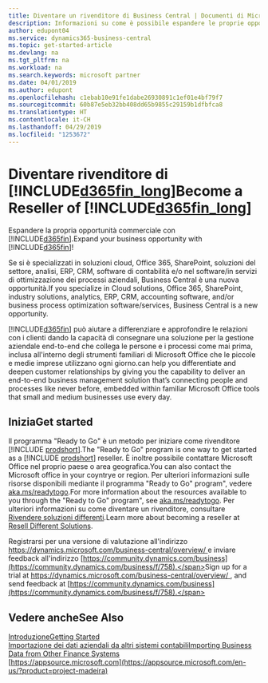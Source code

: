 ```yaml
---
title: Diventare un rivenditore di Business Central | Documenti di Microsoft
description: Informazioni su come è possibile espandere le proprie opportunità di business e diventare un partner Microsoft e un rivenditore di Business Central.
author: edupont04
ms.service: dynamics365-business-central
ms.topic: get-started-article
ms.devlang: na
ms.tgt_pltfrm: na
ms.workload: na
ms.search.keywords: microsoft partner
ms.date: 04/01/2019
ms.author: edupont
ms.openlocfilehash: c1ebab10e91fe1dabe26930891c1ef01e4bf79f7
ms.sourcegitcommit: 60b87e5eb32bb408dd65b9855c29159b1dfbfca8
ms.translationtype: HT
ms.contentlocale: it-CH
ms.lasthandoff: 04/29/2019
ms.locfileid: "1253672"
---
```

# <a name="become-a-reseller-of-included365finlongincludesd365finlongmdmd"></a><span data-ttu-id="494f7-103">Diventare rivenditore di [!INCLUDE[d365fin_long](includes/d365fin_long_md.md)]</span><span class="sxs-lookup"><span data-stu-id="494f7-103">Become a Reseller of [!INCLUDE[d365fin_long](includes/d365fin_long_md.md)]</span></span>
<span data-ttu-id="494f7-104">Espandere la propria opportunità commerciale con [!INCLUDE[d365fin](includes/d365fin_md.md)].</span><span class="sxs-lookup"><span data-stu-id="494f7-104">Expand your business opportunity with [!INCLUDE[d365fin](includes/d365fin_md.md)]!</span></span>  

<span data-ttu-id="494f7-105">Se si è specializzati in soluzioni cloud, Office 365, SharePoint, soluzioni del settore, analisi, ERP, CRM, software di contabilità e/o nel software/in servizi di ottimizzazione dei processi aziendali, Business Central è una nuova opportunità.</span><span class="sxs-lookup"><span data-stu-id="494f7-105">If you specialize in Cloud solutions, Office 365, SharePoint, industry solutions, analytics, ERP, CRM, accounting software, and/or business process optimization software/services, Business Central is a new opportunity.</span></span>   

[!INCLUDE[d365fin](includes/d365fin_md.md)] <span data-ttu-id="494f7-106">può aiutare a differenziare e approfondire le relazioni con i clienti dando la capacità di consegnare una soluzione per la gestione aziendale end-to-end che collega le persone e i processi come mai prima, inclusa all'interno degli strumenti familiari di Microsoft Office che le piccole e medie imprese utilizzano ogni giorno.</span><span class="sxs-lookup"><span data-stu-id="494f7-106">can help you differentiate and deepen customer relationships by giving you the capability to deliver an end-to-end business management solution that’s connecting people and processes like never before, embedded within familiar Microsoft Office tools that small and medium businesses use every day.</span></span>  

## <a name="get-started"></a><span data-ttu-id="494f7-107">Inizia</span><span class="sxs-lookup"><span data-stu-id="494f7-107">Get started</span></span>

<span data-ttu-id="494f7-108">Il programma "Ready to Go" è un metodo per iniziare come rivenditore [!INCLUDE [prodshort](includes/prodshort.md)].</span><span class="sxs-lookup"><span data-stu-id="494f7-108">The "Ready to Go" program is one way to get started as a [!INCLUDE [prodshort](includes/prodshort.md)] reseller.</span></span> <span data-ttu-id="494f7-109">È inoltre possibile contattare Microsoft Office nel proprio paese o area geografica.</span><span class="sxs-lookup"><span data-stu-id="494f7-109">You can also contact the Microsoft office in your coyntrye or region.</span></span> <span data-ttu-id="494f7-110">Per ulteriori informazioni sulle risorse disponibili mediante il programma "Ready to Go" program", vedere [aka.ms/readytogo](https://aka.ms/readytogo).</span><span class="sxs-lookup"><span data-stu-id="494f7-110">For more information about the resources available to you through the "Ready to Go" program", see [aka.ms/readytogo](https://aka.ms/readytogo).</span></span> <span data-ttu-id="494f7-111">Per ulteriori informazioni su come diventare un rivenditore, consultare [Rivendere soluzioni differenti](/dynamics365/business-central/dev-itpro/developer/readiness/readiness-reseller).</span><span class="sxs-lookup"><span data-stu-id="494f7-111">Learn more about becoming a reseller at [Resell Different Solutions](/dynamics365/business-central/dev-itpro/developer/readiness/readiness-reseller).</span></span>  

<span data-ttu-id="494f7-112">Registrarsi per una versione di valutazione all'indirizzo [https://dynamics.microsoft.com/business-central/overview/ ](https://dynamics.microsoft.com/en-us/business-central/overview/
) e inviare feedback all'indirizzo [https://community.dynamics.com/business](https://community.dynamics.com/business/f/758).</span><span class="sxs-lookup"><span data-stu-id="494f7-112">Sign up for a trial at [https://dynamics.microsoft.com/business-central/overview/ ](https://dynamics.microsoft.com/en-us/business-central/overview/
), and send feedback at [https://community.dynamics.com/business](https://community.dynamics.com/business/f/758).</span></span>  

## <a name="see-also"></a><span data-ttu-id="494f7-113">Vedere anche</span><span class="sxs-lookup"><span data-stu-id="494f7-113">See Also</span></span>

[<span data-ttu-id="494f7-114">Introduzione</span><span class="sxs-lookup"><span data-stu-id="494f7-114">Getting Started</span></span>](product-get-started.md)  
[<span data-ttu-id="494f7-115">Importazione dei dati aziendali da altri sistemi contabili</span><span class="sxs-lookup"><span data-stu-id="494f7-115">Importing Business Data from Other Finance Systems</span></span>](across-import-data-configuration-packages.md)  
[https://appsource.microsoft.com](https://appsource.microsoft.com/en-us/?product=project-madeira)  
